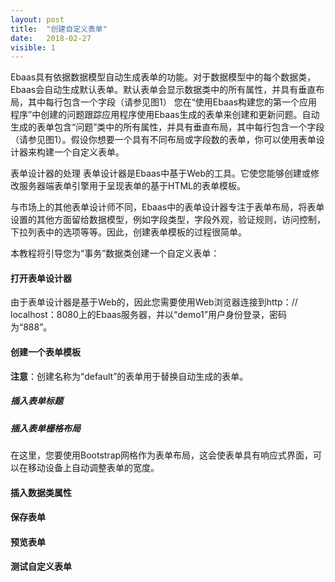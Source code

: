 ```yaml
---
layout: post
title:  "创建自定义表单"
date:   2018-02-27
visible: 1
---
```


Ebaas具有依据数据模型自动生成表单的功能。对于数据模型中的每个数据类，Ebaas会自动生成默认表单。默认表单会显示数据类中的所有属性，并具有垂直布局，其中每行包含一个字段（请参见图1）
您在“使用Ebaas构建您的第一个应用程序”中创建的问题跟踪应用程序使用Ebaas生成的表单来创建和更新问题。自动生成的表单包含“问题”类中的所有属性，并具有垂直布局，其中每行包含一个字段（请参见图1）。假设你想要一个具有不同布局或字段数的表单，你可以使用表单设计器来构建一个自定义表单。

表单设计器的处理
表单设计器是Ebaas中基于Web的工具。它使您能够创建或修改服务器端表单引擎用于呈现表单的基于HTML的表单模板。

与市场上的其他表单设计师不同，Ebaas中的表单设计器专注于表单布局，将表单设置的其他方面留给数据模型，例如字段类型，字段外观，验证规则，访问控制，下拉列表中的选项等等。因此，创建表单模板的过程很简单。

本教程将引导您为“事务”数据类创建一个自定义表单：

#### 打开表单设计器

由于表单设计器是基于Web的，因此您需要使用Web浏览器连接到http：// localhost：8080上的Ebaas服务器，并以“demo1”用户身份登录，密码为“888”。

#### 创建一个表单模板

<strong>注意</strong>：创建名称为“default”的表单用于替换自动生成的表单。

##### 插入表单标题

##### 插入表单栅格布局

在这里，您要使用Bootstrap网格作为表单布局，这会使表单具有响应式界面，可以在移动设备上自动调整表单的宽度。

#### 插入数据类属性

#### 保存表单

#### 预览表单

#### 测试自定义表单


